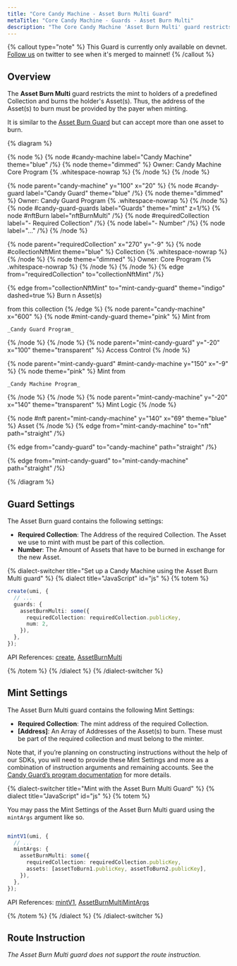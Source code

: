 ```yaml
---
title: "Core Candy Machine - Asset Burn Multi Guard"
metaTitle: "Core Candy Machine - Guards - Asset Burn Multi"
description: "The Core Candy Machine 'Asset Burn Multi' guard restricts minting to holders of a predefined Collection and burns the holder's Asset(s) upon purchase."
---
```


{% callout type="note" %}
This Guard is currently only available on devnet. [Follow us](https://x.com/metaplex) on twitter to see when it's merged to mainnet!
{% /callout %}

## Overview

The **Asset Burn Multi** guard restricts the mint to holders of a predefined Collection and burns the holder's Asset(s). Thus, the address of the Asset(s) to burn must be provided by the payer when minting.

It is similar to the [Asset Burn Guard](/core-candy-machine/guards/asset-burn) but can accept more than one asset to burn.

{% diagram  %}

{% node %}
{% node #candy-machine label="Candy Machine" theme="blue" /%}
{% node theme="dimmed" %}
Owner: Candy Machine Core Program {% .whitespace-nowrap %}
{% /node %}
{% /node %}

{% node parent="candy-machine" y="100" x="20" %}
{% node #candy-guard label="Candy Guard" theme="blue" /%}
{% node theme="dimmed" %}
Owner: Candy Guard Program {% .whitespace-nowrap %}
{% /node %}
{% node #candy-guard-guards label="Guards" theme="mint" z=1/%}
{% node #nftBurn label="nftBurnMulti" /%}
{% node #requiredCollection label="- Required Collection" /%}
{% node label="- Number" /%}
{% node label="..." /%}
{% /node %}

{% node parent="requiredCollection" x="270" y="-9"  %}
{% node #collectionNftMint theme="blue" %}
Collection {% .whitespace-nowrap %}
{% /node %}
{% node theme="dimmed" %}
Owner: Core Program {% .whitespace-nowrap %}
{% /node %}
{% /node %}
{% edge from="requiredCollection" to="collectionNftMint" /%}


{% edge from="collectionNftMint" to="mint-candy-guard" theme="indigo" dashed=true %}
Burn n Asset(s) 

from this collection
{% /edge %}
{% node parent="candy-machine" x="600" %}
  {% node #mint-candy-guard theme="pink" %}
    Mint from

    _Candy Guard Program_
  {% /node %}
{% /node %}
{% node parent="mint-candy-guard" y="-20" x="100" theme="transparent" %}
  Access Control
{% /node %}

{% node parent="mint-candy-guard" #mint-candy-machine y="150" x="-9" %}
  {% node theme="pink" %}
    Mint from 
    
    _Candy Machine Program_
  {% /node %}
{% /node %}
{% node parent="mint-candy-machine" y="-20" x="140" theme="transparent" %}
  Mint Logic
{% /node %}

{% node #nft parent="mint-candy-machine" y="140" x="69" theme="blue" %}
  Asset
{% /node %}
{% edge from="mint-candy-machine" to="nft" path="straight" /%}

{% edge from="candy-guard" to="candy-machine" path="straight" /%}

{% edge from="mint-candy-guard" to="mint-candy-machine" path="straight" /%}

{% /diagram %}

## Guard Settings

The Asset Burn guard contains the following settings:

- **Required Collection**: The Address of the required Collection. The Asset we use to mint with must be part of this collection.
- **Number**: The Amount of Assets that have to be burned in exchange for the new Asset.

{% dialect-switcher title="Set up a Candy Machine using the Asset Burn Multi guard" %}
{% dialect title="JavaScript" id="js" %}
{% totem %}

```ts
create(umi, {
  // ...
  guards: {
    assetBurnMulti: some({
      requiredCollection: requiredCollection.publicKey,
      num: 2,
    }),
  },
});
```

API References: [create](https://mpl-core-candy-machine.typedoc.metaplex.com/functions/create.html), [AssetBurnMulti](https://mpl-core-candy-machine.typedoc.metaplex.com/types/AssetBurnMulti.html)

{% /totem %}
{% /dialect %}
{% /dialect-switcher %}

## Mint Settings

The Asset Burn Multi guard contains the following Mint Settings:

- **Required Collection**: The mint address of the required Collection.
- **[Address]**: An Array of Addresses of the Asset(s) to burn. These must be part of the required collection and must belong to the minter.

Note that, if you’re planning on constructing instructions without the help of our SDKs, you will need to provide these Mint Settings and more as a combination of instruction arguments and remaining accounts. See the [Candy Guard’s program documentation](https://github.com/metaplex-foundation/mpl-core-candy-machine/tree/main/programs/candy-guard#asseturn) for more details.

{% dialect-switcher title="Mint with the Asset Burn Multi Guard" %}
{% dialect title="JavaScript" id="js" %}
{% totem %}

You may pass the Mint Settings of the Asset Burn Multi guard using the `mintArgs` argument like so.

```ts

mintV1(umi, {
  // ...
  mintArgs: {
    assetBurnMulti: some({
      requiredCollection: requiredCollection.publicKey,
      assets: [assetToBurn1.publicKey, assetToBurn2.publicKey],
    }),
  },
});
```

API References: [mintV1](https://mpl-core-candy-machine.typedoc.metaplex.com/functions/mintV1.html), [AssetBurnMultiMintArgs](https://mpl-core-candy-machine.typedoc.metaplex.com/types/AssetBurnMultiMintArgs.html)

{% /totem %}
{% /dialect %}
{% /dialect-switcher %}

## Route Instruction

_The Asset Burn Multi guard does not support the route instruction._
